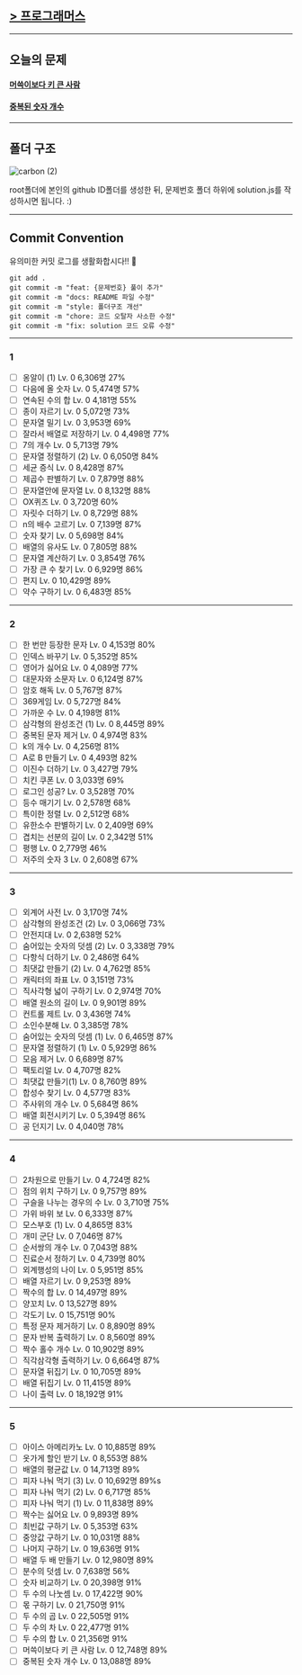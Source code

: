 ##

## [> 프로그래머스](https://school.programmers.co.kr/learn/challenges?order=recent&page=1&levels=0&languages=javascript)

---

## 오늘의 문제

#### [머쓱이보다 키 큰 사람](https://school.programmers.co.kr/learn/courses/30/lessons/120585)

#### [중복된 숫자 개수](https://school.programmers.co.kr/learn/courses/30/lessons/120583)

---

## 폴더 구조

![carbon (2)](https://user-images.githubusercontent.com/73521518/213383569-63d050b0-5d6c-4fab-be84-a73430c450cf.png)

root폴더에 본인의 github ID폴더를 생성한 뒤, 문제번호 폴더 하위에 solution.js를 작성하시면 됩니다. :)

---

## Commit Convention

유의미한 커밋 로그를 생활화합시다!! 🥰

```
git add .
git commit -m "feat: {문제번호} 풀이 추가"
git commit -m "docs: README 파일 수정"
git commit -m "style: 폴더구조 개선"
git commit -m "chore: 코드 오탈자 사소한 수정"
git commit -m "fix: solution 코드 오류 수정"
```

---

### 1

- [ ] 옹알이 (1)
      Lv. 0 6,306명 27%
- [ ] 다음에 올 숫자
      Lv. 0 5,474명 57%
- [ ] 연속된 수의 합
      Lv. 0 4,181명 55%
- [ ] 종이 자르기
      Lv. 0 5,072명 73%
- [ ] 문자열 밀기
      Lv. 0 3,953명 69%
- [ ] 잘라서 배열로 저장하기
      Lv. 0 4,498명 77%
- [ ] 7의 개수
      Lv. 0 5,713명 79%
- [ ] 문자열 정렬하기 (2)
      Lv. 0 6,050명 84%
- [ ] 세균 증식
      Lv. 0 8,428명 87%
- [ ] 제곱수 판별하기
      Lv. 0 7,879명 88%
- [ ] 문자열안에 문자열
      Lv. 0 8,132명 88%
- [ ] OX퀴즈
      Lv. 0 3,720명 60%
- [ ] 자릿수 더하기
      Lv. 0 8,729명 88%
- [ ] n의 배수 고르기
      Lv. 0 7,139명 87%
- [ ] 숫자 찾기
      Lv. 0 5,698명 84%
- [ ] 배열의 유사도
      Lv. 0 7,805명 88%
- [ ] 문자열 계산하기
      Lv. 0 3,854명 76%
- [ ] 가장 큰 수 찾기
      Lv. 0 6,929명 86%
- [ ] 편지
      Lv. 0 10,429명 89%
- [ ] 약수 구하기
      Lv. 0 6,483명 85%

---

### 2

- [ ] 한 번만 등장한 문자
      Lv. 0 4,153명 80%
- [ ] 인덱스 바꾸기
      Lv. 0 5,352명 85%
- [ ] 영어가 싫어요
      Lv. 0 4,089명 77%
- [ ] 대문자와 소문자
      Lv. 0 6,124명 87%
- [ ] 암호 해독
      Lv. 0 5,767명 87%
- [ ] 369게임
      Lv. 0 5,727명 84%
- [ ] 가까운 수
      Lv. 0 4,198명 81%
- [ ] 삼각형의 완성조건 (1)
      Lv. 0 8,445명 89%
- [ ] 중복된 문자 제거
      Lv. 0 4,974명 83%
- [ ] k의 개수
      Lv. 0 4,256명 81%
- [ ] A로 B 만들기
      Lv. 0 4,493명 82%
- [ ] 이진수 더하기
      Lv. 0 3,427명 79%
- [ ] 치킨 쿠폰
      Lv. 0 3,033명 69%
- [ ] 로그인 성공?
      Lv. 0 3,528명 70%
- [ ] 등수 매기기
      Lv. 0 2,578명 68%
- [ ] 특이한 정렬
      Lv. 0 2,512명 68%
- [ ] 유한소수 판별하기
      Lv. 0 2,409명 69%
- [ ] 겹치는 선분의 길이
      Lv. 0 2,342명 51%
- [ ] 평행
      Lv. 0 2,779명 46%
- [ ] 저주의 숫자 3
      Lv. 0 2,608명 67%

---

### 3

- [ ] 외계어 사전
      Lv. 0 3,170명 74%
- [ ] 삼각형의 완성조건 (2)
      Lv. 0 3,066명 73%
- [ ] 안전지대
      Lv. 0 2,638명 52%
- [ ] 숨어있는 숫자의 덧셈 (2)
      Lv. 0 3,338명 79%
- [ ] 다항식 더하기
      Lv. 0 2,486명 64%
- [ ] 최댓값 만들기 (2)
      Lv. 0 4,762명 85%
- [ ] 캐릭터의 좌표
      Lv. 0 3,151명 73%
- [ ] 직사각형 넓이 구하기
      Lv. 0 2,974명 70%
- [ ] 배열 원소의 길이
      Lv. 0 9,901명 89%
- [ ] 컨트롤 제트
      Lv. 0 3,436명 74%
- [ ] 소인수분해
      Lv. 0 3,385명 78%
- [ ] 숨어있는 숫자의 덧셈 (1)
      Lv. 0 6,465명 87%
- [ ] 문자열 정렬하기 (1)
      Lv. 0 5,929명 86%
- [ ] 모음 제거
      Lv. 0 6,689명 87%
- [ ] 팩토리얼
      Lv. 0 4,707명 82%
- [ ] 최댓값 만들기(1)
      Lv. 0 8,760명 89%
- [ ] 합성수 찾기
      Lv. 0 4,577명 83%
- [ ] 주사위의 개수
      Lv. 0 5,684명 86%
- [ ] 배열 회전시키기
      Lv. 0 5,394명 86%
- [ ] 공 던지기
      Lv. 0 4,040명 78%

---

### 4

- [ ] 2차원으로 만들기
      Lv. 0 4,724명 82%
- [ ] 점의 위치 구하기
      Lv. 0 9,757명 89%
- [ ] 구슬을 나누는 경우의 수
      Lv. 0 3,710명 75%
- [ ] 가위 바위 보
      Lv. 0 6,333명 87%
- [ ] 모스부호 (1)
      Lv. 0 4,865명 83%
- [ ] 개미 군단
      Lv. 0 7,046명 87%
- [ ] 순서쌍의 개수
      Lv. 0 7,043명 88%
- [ ] 진료순서 정하기
      Lv. 0 4,739명 80%
- [ ] 외계행성의 나이
      Lv. 0 5,951명 85%
- [ ] 배열 자르기
      Lv. 0 9,253명 89%
- [ ] 짝수의 합
      Lv. 0 14,497명 89%
- [ ] 양꼬치
      Lv. 0 13,527명 89%
- [ ] 각도기
      Lv. 0 15,751명 90%
- [ ] 특정 문자 제거하기
      Lv. 0 8,890명 89%
- [ ] 문자 반복 출력하기
      Lv. 0 8,560명 89%
- [ ] 짝수 홀수 개수
      Lv. 0 10,902명 89%
- [ ] 직각삼각형 출력하기
      Lv. 0 6,664명 87%
- [ ] 문자열 뒤집기
      Lv. 0 10,705명 89%
- [ ] 배열 뒤집기
      Lv. 0 11,415명 89%
- [ ] 나이 출력
      Lv. 0 18,192명 91%

---

### 5

- [ ] 아이스 아메리카노
      Lv. 0 10,885명 89%
- [ ] 옷가게 할인 받기
      Lv. 0 8,553명 88%
- [ ] 배열의 평균값
      Lv. 0 14,713명 89%
- [ ] 피자 나눠 먹기 (3)
      Lv. 0 10,692명 89%s
- [ ] 피자 나눠 먹기 (2)
      Lv. 0 6,717명 85%
- [ ] 피자 나눠 먹기 (1)
      Lv. 0 11,838명 89%
- [ ] 짝수는 싫어요
      Lv. 0 9,893명 89%
- [ ] 최빈값 구하기
      Lv. 0 5,353명 63%
- [ ] 중앙값 구하기
      Lv. 0 10,031명 88%
- [ ] 나머지 구하기
      Lv. 0 19,636명 91%
- [ ] 배열 두 배 만들기
      Lv. 0 12,980명 89%
- [ ] 분수의 덧셈
      Lv. 0 7,638명 56%
- [ ] 숫자 비교하기
      Lv. 0 20,398명 91%
- [ ] 두 수의 나눗셈
      Lv. 0 17,422명 90%
- [ ] 몫 구하기
      Lv. 0 21,750명 91%
- [ ] 두 수의 곱
      Lv. 0 22,505명 91%
- [ ] 두 수의 차
      Lv. 0 22,477명 91%
- [ ] 두 수의 합
      Lv. 0 21,356명 91%
- [ ] 머쓱이보다 키 큰 사람
      Lv. 0 12,748명 89%
- [ ] 중복된 숫자 개수
      Lv. 0 13,088명 89%
